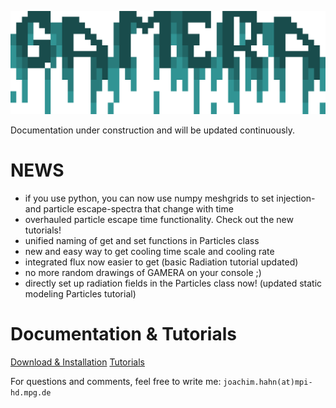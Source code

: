 ![Banner](GAMERA_banner.png) 
 

Documentation under construction and will be updated continuously. 
 

NEWS
====
- if you use python, you can now use numpy meshgrids to set injection- and particle escape-spectra that change with time
- overhauled particle escape time functionality. Check out the new tutorials!
- unified naming of get and set functions in Particles class
- new and easy way to get cooling time scale and cooling rate
- integrated flux now easier to get (basic Radiation tutorial updated)
- no more random drawings of GAMERA on your console ;)
- directly set up radiation fields in the Particles class now! (updated static modeling Particles tutorial) 

Documentation & Tutorials
=========================
[Download & Installation](docs/download_installation.md)
[Tutorials](docs/tutorials_main.md)





 
 
For questions and comments, feel free to write me: `joachim.hahn(at)mpi-hd.mpg.de`


